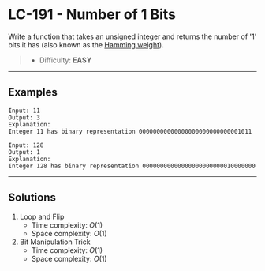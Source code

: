 # LC-191 - Number of 1 Bits

Write a function that takes an unsigned integer and returns the number of '1' bits it has (also known as the [Hamming weight](http://en.wikipedia.org/wiki/Hamming_weight)).

> * Difficulty: **EASY**

---
## Examples

```
Input: 11
Output: 3
Explanation:
Integer 11 has binary representation 00000000000000000000000000001011
```

```
Input: 128
Output: 1
Explanation:
Integer 128 has binary representation 00000000000000000000000010000000
```

---
## Solutions

1. Loop and Flip
    * Time complexity: $O(1)$
    * Space complexity: $O(1)$
2. Bit Manipulation Trick
    * Time complexity: $O(1)$
    * Space complexity: $O(1)$